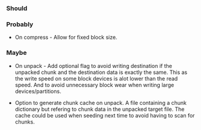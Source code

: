 ### Should

### Probably

 * On compress - Allow for fixed block size.

### Maybe

 * On unpack - Add optional flag to avoid writing destination if the unpacked chunk and the destination data is exactly the same. This as the write speed on some block devices is alot lower than the read speed. And to avoid unnecessary block wear when writing large devices/partitions.

 * Option to generate chunk cache on unpack. A file containing a chunk dictionary but refering to chunk data in the unpacked target file. The cache could be used when seeding next time to avoid having to scan for chunks.